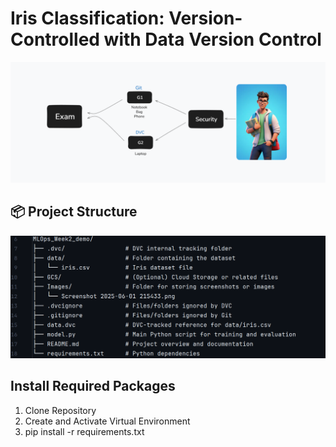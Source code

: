 # Iris Classification: Version-Controlled with Data Version Control
![Screenshot 2025-06-01 215433.png](Images/Screenshot%202025-06-01%20215433.png)

## 📦 Project Structure

![Screenshot 2025-06-01 220718.png](Images/Screenshot%202025-06-01%20220718.png)


## Install Required Packages
1. Clone Repository
2. Create and Activate Virtual Environment
3. pip install -r requirements.txt